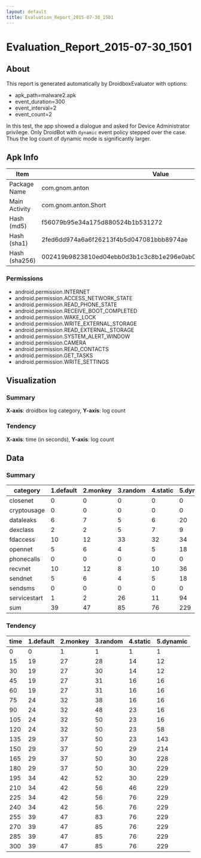 ```yaml
---
layout: default
title: Evaluation_Report_2015-07-30_1501
---
```


# Evaluation_Report_2015-07-30_1501

## About

This report is generated automatically by DroidboxEvaluator with options:

+ apk_path=malware2.apk
+ event_duration=300
+ event_interval=2
+ event_count=2

In this test, the app showed a dialogue and asked for Device Administrator privilege. 
Only DroidBot with `dynamic` event policy stepped over the case.
Thus the log count of dynamic mode is significantly larger.

## Apk Info

|Item|Value|
|----|----|
|Package Name|com.gnom.anton|
|Main Activity|com.gnom.anton.Short|
|Hash (md5)|f56079b95e34a175d880524b1b531272|
|Hash (sha1)|2fed6dd974a6a6f26213f4b5d047081bbb8974ae|
|Hash (sha256)|002419b9823810ed04ebb0d3b1c3c8b1e296e0ab0526c384183f1423eab0cf77|

### Permissions

+ android.permission.INTERNET
+ android.permission.ACCESS_NETWORK_STATE
+ android.permission.READ_PHONE_STATE
+ android.permission.RECEIVE_BOOT_COMPLETED
+ android.permission.WAKE_LOCK
+ android.permission.WRITE_EXTERNAL_STORAGE
+ android.permission.READ_EXTERNAL_STORAGE
+ android.permission.SYSTEM_ALERT_WINDOW
+ android.permission.CAMERA
+ android.permission.READ_CONTACTS
+ android.permission.GET_TASKS
+ android.permission.WRITE_SETTINGS

## Visualization

### Summary

**X-axis**: droidbox log category,  **Y-axis**: log count

<canvas id="SummaryChart" data-type="Line" width="800" height="400" style="width: 800px; height: 400px;"></canvas>

### Tendency

**X-axis**: time (in seconds),  **Y-axis**: log count

<canvas id="TendencyChart" data-type="Line" width="800" height="400" style="width: 800px; height: 400px;"></canvas>


<script src="http://cdn.bootcss.com/jquery/2.1.4/jquery.min.js"></script>
<script src="http://cdn.bootcss.com/Chart.js/1.0.2/Chart.min.js"></script>
<script>
$(document).ready(function(){
    var table_lines = $("tbody").eq(1).children();
    var labels = [];
    var default_data = [];
    var monkey_data = [];
    var random_data = [];
    var static_data = [];
    var dynamic_data = [];

    var show_line_length = 20;
    var line_length = table_lines.length;
    var step = 1
    if (line_length > show_line_length)
	    var step = (line_length/show_line_length)|0;

    for (var i=0; i<table_lines.length; i+=step) {
        line_segs = table_lines.eq(i).children();
        labels.push(line_segs.eq(0).text());
        default_data.push(line_segs.eq(1).text());
        monkey_data.push(line_segs.eq(2).text());
        random_data.push(line_segs.eq(3).text());
        static_data.push(line_segs.eq(4).text());
        dynamic_data.push(line_segs.eq(5).text());
    }
	
    var data = {
        labels: labels,
        datasets: [
            {
                label: "default",
                fillColor: "rgba(255,0,0,1)",
                strokeColor: "rgba(255,0,0,1)",
                pointColor: "rgba(255,0,0,1)",
                pointStrokeColor: "#fff",
                pointHighlightFill: "#fff",
                pointHighlightStroke: "rgba(220,220,220,1)",
                data: default_data
            },
            {
                label: "monkey",
                fillColor: "rgba(255,165,0,1)",
                strokeColor: "rgba(255,165,0,1)",
                pointColor: "rgba(255,165,0,1)",
                pointStrokeColor: "#fff",
                pointHighlightFill: "#fff",
                pointHighlightStroke: "rgba(220,220,220,1)",
                data: monkey_data
            },
            {
                label: "random",
                fillColor: "rgba(255,255,0,1)",
                strokeColor: "rgba(255,255,0,1)",
                pointColor: "rgba(255,255,0,1)",
                pointStrokeColor: "#fff",
                pointHighlightFill: "#fff",
                pointHighlightStroke: "rgba(220,220,220,1)",
                data: random_data
            },
            {
                label: "static",
                fillColor: "rgba(0,255,0,1)",
                strokeColor: "rgba(0,255,0,1)",
                pointColor: "rgba(0,255,0,1)",
                pointStrokeColor: "#fff",
                pointHighlightFill: "#fff",
                pointHighlightStroke: "rgba(220,220,220,1)",
                data: static_data
            },
            {
                label: "dynamic",
                fillColor: "rgba(0,0,255,1)",
                strokeColor: "rgba(0,0,255,1)",
                pointColor: "rgba(0,0,255,1)",
                pointStrokeColor: "#fff",
                pointHighlightFill: "#fff",
                pointHighlightStroke: "rgba(220,220,220,1)",
                data: dynamic_data
            }
        ]
    };
    var options = {
        multiTooltipTemplate: "<%= datasetLabel %> - <%= value %>",
        pointDot: false,
    };
    var ctx = document.getElementById("SummaryChart").getContext("2d");
    new Chart(ctx).Bar(data, options);


    var table_lines = $("tbody").eq(2).children();
    var labels = [];
    var default_data = [];
    var monkey_data = [];
    var random_data = [];
    var static_data = [];
    var dynamic_data = [];

    var show_line_length = 20;
    var line_length = table_lines.length;
    if (line_length > show_line_length)
	    var step = (line_length/show_line_length)|0;

    for (var i=0; i<table_lines.length; i+=step) {
        line_segs = table_lines.eq(i).children();
        labels.push(line_segs.eq(0).text()+'s');
        default_data.push(line_segs.eq(1).text());
        monkey_data.push(line_segs.eq(2).text());
        random_data.push(line_segs.eq(3).text());
        static_data.push(line_segs.eq(4).text());
        dynamic_data.push(line_segs.eq(5).text());
    }
	
    var data = {
        labels: labels,
        datasets: [
            {
                label: "default",
                fillColor: "rgba(255,0,0,0.1)",
                strokeColor: "rgba(255,0,0,1)",
                pointColor: "rgba(255,0,0,1)",
                pointStrokeColor: "#fff",
                pointHighlightFill: "#fff",
                pointHighlightStroke: "rgba(220,220,220,1)",
                data: default_data
            },
            {
                label: "monkey",
                fillColor: "rgba(255,165,0,0.1)",
                strokeColor: "rgba(255,165,0,1)",
                pointColor: "rgba(255,165,0,1)",
                pointStrokeColor: "#fff",
                pointHighlightFill: "#fff",
                pointHighlightStroke: "rgba(220,220,220,1)",
                data: monkey_data
            },
            {
                label: "random",
                fillColor: "rgba(255,255,0,0.1)",
                strokeColor: "rgba(255,255,0,1)",
                pointColor: "rgba(255,255,0,1)",
                pointStrokeColor: "#fff",
                pointHighlightFill: "#fff",
                pointHighlightStroke: "rgba(220,220,220,1)",
                data: random_data
            },
            {
                label: "static",
                fillColor: "rgba(0,255,0,0.1)",
                strokeColor: "rgba(0,255,0,1)",
                pointColor: "rgba(0,255,0,1)",
                pointStrokeColor: "#fff",
                pointHighlightFill: "#fff",
                pointHighlightStroke: "rgba(220,220,220,1)",
                data: static_data
            },
            {
                label: "dynamic",
                fillColor: "rgba(0,0,255,0.1)",
                strokeColor: "rgba(0,0,255,1)",
                pointColor: "rgba(0,0,255,1)",
                pointStrokeColor: "#fff",
                pointHighlightFill: "#fff",
                pointHighlightStroke: "rgba(220,220,220,1)",
                data: dynamic_data
            }
        ]
    };
    var options = {
        multiTooltipTemplate: "<%= datasetLabel %> - <%= value %>",
        pointDot: false,
    };
    var ctx = document.getElementById("TendencyChart").getContext("2d");
    new Chart(ctx).Line(data, options);
});
</script>

## Data

### Summary

|	category	|	1.default	|	2.monkey	|	3.random	|	4.static	|	5.dynamic	|
|----|----|----|----|----|----|
|	closenet	|	0	|	0	|	0	|	0	|	0	|
|	cryptousage	|	0	|	0	|	0	|	0	|	0	|
|	dataleaks	|	6	|	7	|	5	|	6	|	20	|
|	dexclass	|	2	|	2	|	5	|	7	|	9	|
|	fdaccess	|	10	|	12	|	33	|	32	|	34	|
|	opennet	|	5	|	6	|	4	|	5	|	18	|
|	phonecalls	|	0	|	0	|	0	|	0	|	0	|
|	recvnet	|	10	|	12	|	8	|	10	|	36	|
|	sendnet	|	5	|	6	|	4	|	5	|	18	|
|	sendsms	|	0	|	0	|	0	|	0	|	0	|
|	servicestart	|	1	|	2	|	26	|	11	|	94	|
|	sum	|	39	|	47	|	85	|	76	|	229	|

### Tendency

|	time	|	1.default	|	2.monkey	|	3.random	|	4.static	|	5.dynamic	|
|----|----|----|----|----|----|
|	0	|	0	|	1	|	1	|	1	|	1	|
|	15	|	19	|	27	|	28	|	14	|	12	|
|	30	|	19	|	27	|	30	|	14	|	12	|
|	45	|	19	|	27	|	31	|	16	|	16	|
|	60	|	19	|	27	|	31	|	16	|	16	|
|	75	|	24	|	32	|	38	|	16	|	16	|
|	90	|	24	|	32	|	48	|	23	|	16	|
|	105	|	24	|	32	|	50	|	23	|	16	|
|	120	|	24	|	32	|	50	|	23	|	58	|
|	135	|	29	|	37	|	50	|	23	|	143	|
|	150	|	29	|	37	|	50	|	29	|	214	|
|	165	|	29	|	37	|	50	|	30	|	228	|
|	180	|	29	|	37	|	50	|	30	|	229	|
|	195	|	34	|	42	|	52	|	30	|	229	|
|	210	|	34	|	42	|	56	|	46	|	229	|
|	225	|	34	|	42	|	56	|	76	|	229	|
|	240	|	34	|	42	|	56	|	76	|	229	|
|	255	|	39	|	47	|	83	|	76	|	229	|
|	270	|	39	|	47	|	85	|	76	|	229	|
|	285	|	39	|	47	|	85	|	76	|	229	|
|	300	|	39	|	47	|	85	|	76	|	229	|
